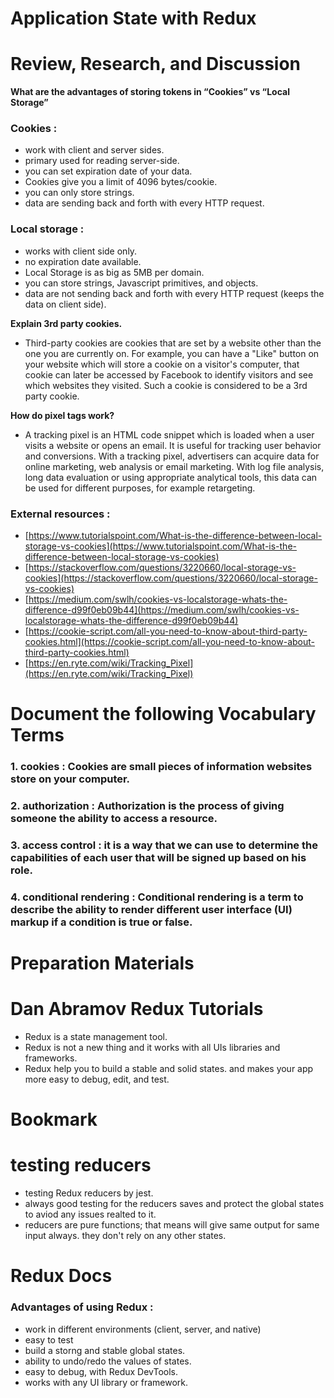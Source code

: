 # Application State with Redux

# Review, Research, and Discussion

**What are the advantages of storing tokens in “Cookies” vs “Local Storage”**

### Cookies :

- work with client and server sides.
- primary used for reading server-side.
- you can set expiration date of your data.
- Cookies give you a limit of 4096 bytes/cookie.
- you can only store strings.
- data are sending back and forth with every HTTP request.

### Local storage :

- works with client side only.
- no expiration date available.
- Local Storage is as big as 5MB per domain.
- you can store strings, Javascript primitives, and objects.
- data are not sending back and forth with every HTTP request (keeps the data on client side).

**Explain 3rd party cookies.**

- Third-party cookies are cookies that are set by a website other than the one you are currently on. For example, you can have a "Like" button on your website which will store a cookie on a visitor's computer, that cookie can later be accessed by Facebook to identify visitors and see which websites they visited. Such a cookie is considered to be a 3rd party cookie.

**How do pixel tags work?**

- A tracking pixel is an HTML code snippet which is loaded when a user visits a website or opens an email. It is useful for tracking user behavior and conversions. With a tracking pixel, advertisers can acquire data for online marketing, web analysis or email marketing. With log file analysis, long data evaluation or using appropriate analytical tools, this data can be used for different purposes, for example retargeting.

### External resources :

- [https://www.tutorialspoint.com/What-is-the-difference-between-local-storage-vs-cookies](https://www.tutorialspoint.com/What-is-the-difference-between-local-storage-vs-cookies)
- [https://stackoverflow.com/questions/3220660/local-storage-vs-cookies](https://stackoverflow.com/questions/3220660/local-storage-vs-cookies)
- [https://medium.com/swlh/cookies-vs-localstorage-whats-the-difference-d99f0eb09b44](https://medium.com/swlh/cookies-vs-localstorage-whats-the-difference-d99f0eb09b44)
- [https://cookie-script.com/all-you-need-to-know-about-third-party-cookies.html](https://cookie-script.com/all-you-need-to-know-about-third-party-cookies.html)
- [https://en.ryte.com/wiki/Tracking_Pixel](https://en.ryte.com/wiki/Tracking_Pixel)

# Document the following Vocabulary Terms

### 1. cookies : Cookies are small pieces of information websites store on your computer.

### 2. authorization : Authorization is the process of giving someone the ability to access a resource.

### 3. access control : it is a way that we can use to determine the capabilities of each user that will be signed up based on his role.

### 4. conditional rendering : Conditional rendering is a term to describe the ability to render different user interface (UI) markup if a condition is true or false.

# Preparation Materials

# Dan Abramov Redux Tutorials

- Redux is a state management tool.
- Redux is not a new thing and it works with all UIs libraries and frameworks.
- Redux help you to build a stable and solid states. and makes your app more easy to debug, edit, and test.

# Bookmark

# testing reducers

- testing Redux reducers by jest.
- always good testing for the reducers saves and protect the global states to aviod any issues realted to it.
- reducers are pure functions; that means will give same output for same input always. they don't rely on any other states.

# Redux Docs

### Advantages of using Redux :

- work in different environments (client, server, and native)
- easy to test
- build a storng and stable global states.
- ability to undo/redo the values of states.
- easy to debug, with Redux DevTools.
- works with any UI library or framework.
